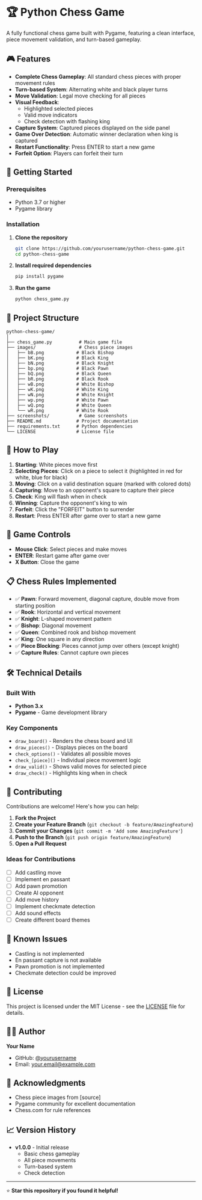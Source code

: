 # 🏆 Python Chess Game

A fully functional chess game built with Pygame, featuring a clean interface, piece movement validation, and turn-based gameplay.

## 🎮 Features

- **Complete Chess Gameplay**: All standard chess pieces with proper movement rules
- **Turn-based System**: Alternating white and black player turns
- **Move Validation**: Legal move checking for all pieces
- **Visual Feedback**: 
  - Highlighted selected pieces
  - Valid move indicators
  - Check detection with flashing king
- **Capture System**: Captured pieces displayed on the side panel
- **Game Over Detection**: Automatic winner declaration when king is captured
- **Restart Functionality**: Press ENTER to start a new game
- **Forfeit Option**: Players can forfeit their turn


## 🚀 Getting Started

### Prerequisites

- Python 3.7 or higher
- Pygame library

### Installation

1. **Clone the repository**
   ```bash
   git clone https://github.com/yourusername/python-chess-game.git
   cd python-chess-game
   ```

2. **Install required dependencies**
   ```bash
   pip install pygame
   ```

3. **Run the game**
   ```bash
   python chess_game.py
   ```

## 📁 Project Structure

```
python-chess-game/
│
├── chess_game.py          # Main game file
├── images/                # Chess piece images
│   ├── bB.png            # Black Bishop
│   ├── bK.png            # Black King
│   ├── bN.png            # Black Knight
│   ├── bp.png            # Black Pawn
│   ├── bQ.png            # Black Queen
│   ├── bR.png            # Black Rook
│   ├── wB.png            # White Bishop
│   ├── wK.png            # White King
│   ├── wN.png            # White Knight
│   ├── wp.png            # White Pawn
│   ├── wQ.png            # White Queen
│   └── wR.png            # White Rook
├── screenshots/           # Game screenshots
├── README.md             # Project documentation
├── requirements.txt      # Python dependencies
└── LICENSE               # License file
```

## 🎯 How to Play

1. **Starting**: White pieces move first
2. **Selecting Pieces**: Click on a piece to select it (highlighted in red for white, blue for black)
3. **Moving**: Click on a valid destination square (marked with colored dots)
4. **Capturing**: Move to an opponent's square to capture their piece
5. **Check**: King will flash when in check
6. **Winning**: Capture the opponent's king to win
7. **Forfeit**: Click the "FORFEIT" button to surrender
8. **Restart**: Press ENTER after game over to start a new game

## 🔧 Game Controls

- **Mouse Click**: Select pieces and make moves
- **ENTER**: Restart game after game over
- **X Button**: Close the game

## 📋 Chess Rules Implemented

- ✅ **Pawn**: Forward movement, diagonal capture, double move from starting position
- ✅ **Rook**: Horizontal and vertical movement
- ✅ **Knight**: L-shaped movement pattern
- ✅ **Bishop**: Diagonal movement
- ✅ **Queen**: Combined rook and bishop movement
- ✅ **King**: One square in any direction
- ✅ **Piece Blocking**: Pieces cannot jump over others (except knight)
- ✅ **Capture Rules**: Cannot capture own pieces

## 🛠️ Technical Details

### Built With
- **Python 3.x**
- **Pygame** - Game development library

### Key Components
- `draw_board()` - Renders the chess board and UI
- `draw_pieces()` - Displays pieces on the board
- `check_options()` - Validates all possible moves
- `check_[piece]()` - Individual piece movement logic
- `draw_valid()` - Shows valid moves for selected piece
- `draw_check()` - Highlights king when in check

## 🤝 Contributing

Contributions are welcome! Here's how you can help:

1. **Fork the Project**
2. **Create your Feature Branch** (`git checkout -b feature/AmazingFeature`)
3. **Commit your Changes** (`git commit -m 'Add some AmazingFeature'`)
4. **Push to the Branch** (`git push origin feature/AmazingFeature`)
5. **Open a Pull Request**

### Ideas for Contributions
- [ ] Add castling move
- [ ] Implement en passant
- [ ] Add pawn promotion
- [ ] Create AI opponent
- [ ] Add move history
- [ ] Implement checkmate detection
- [ ] Add sound effects
- [ ] Create different board themes

## 🐛 Known Issues

- Castling is not implemented
- En passant capture is not available
- Pawn promotion is not implemented
- Checkmate detection could be improved

## 📝 License

This project is licensed under the MIT License - see the [LICENSE](LICENSE) file for details.

## 👨‍💻 Author

**Your Name**
- GitHub: [@yourusername](https://github.com/yourusername)
- Email: your.email@example.com

## 🙏 Acknowledgments

- Chess piece images from [source]
- Pygame community for excellent documentation
- Chess.com for rule references

## 📈 Version History

- **v1.0.0** - Initial release
  - Basic chess gameplay
  - All piece movements
  - Turn-based system
  - Check detection

---

⭐ **Star this repository if you found it helpful!**
